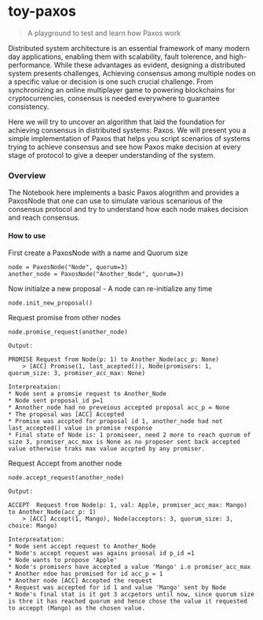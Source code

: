 # toy-paxos

> A playground to test and learn how Paxos work

Distributed system architecture is an essential framework of many modern day applications, enabling them with scalability, fault tolerence, and high-performance. While these advantages as evident, designing a distributed system presents challenges, Achieving consensus among multiple nodes on a specific value or decision is one such crucial challenge. From synchronizing an online multiplayer game to powering blockchains for cryptocurrencies, consensus  is needed everywhere to guarantee consistency. 

Here we will try to uncover an algorithm that laid the foundation for achieving consensus in distributed systems: Paxos. We will present you a simple implementation of Paxos that helps you script scenarios of systems trying to achieve consensus and see how Paxos make decision at every  stage of protocol to give a deeper understanding of the system.

### Overview

The Notebook here implements a basic Paxos alogrithm and provides a PaxosNode that one can use to simulate various scenarious of the consensus protocol and try to understand how each node makes decision and reach consensus.

#### How to use
First create a PaxosNode with a name and Quorum size 
```
node = PaxosNode("Node", quorum=3)
another_node = PaxosNode("Another_Node", quorum=3)
```

Now initialze a new proposal - A node can re-initialize any time
```
node.init_new_proposal()
```

Request promise from other nodes
```
node.promise_request(another_node)

Output:

PROMISE Request from Node(p: 1) to Another_Node(acc_p: None)
    > [ACC] Promise(1, last_acepted()), Node(promisers: 1, quorum_size: 3, promiser_acc_max: None)

Interpreataion:
* Node sent a promsie request to Another_Node
* Node sent proposal_id p=1
* Annother_node had no preveious accepted proposal acc_p = None
* The proposal was [ACC] Accepted
* Promise was accpted for proposal id 1, another_node had not last_accepted() value in promise response
* Final state of Node is: 1 promiseer, need 2 more to reach quorum of size 3, promiser_acc_max is None as no proposer sent back accepted value otherwise traks max value accpted by any promiser.
```
Request Accept from another node
```
node.accept_request(another_node)

Output:

ACCEPT  Request from Node(p: 1, val: Apple, promiser_acc_max: Mango) to Another_Node(acc_p: 1)
    > [ACC] Accept(1, Mango), Node(acceptors: 3, quorum_size: 3, choice: Mango)

Interpreatation:
* Node sent accept request to Another_Node
* Node's accept request was agains proosal id p_id =1
* Node wants to propose 'Apple'
* Node's promisers have accepted a value 'Mango' i.e promiser_acc_max
* Another ndoe has promised for id acc_p = 1
* Another node [ACC] Accepted the request
* Request was accepted for id 1 and value 'Mango' sent by Node
* Node's final stat is it got 3 accpetors until now, since quorum size is thre it has reached quorum and hence chose the value it requested to acceppt (Mango) as the chosen value.
```
